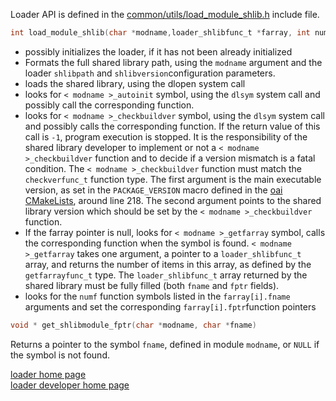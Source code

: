  Loader API is defined in the [common/utils/load_module_shlib.h](https://gitlab.eurecom.fr/oai/openairinterface5g/blob/develop/common/utils/load_module_shlib.h) include file. 
```c
int load_module_shlib(char *modname,loader_shlibfunc_t *farray, int numf)
```
* possibly initializes the loader, if it has not been already initialized 
* Formats the full shared library path, using the `modname` argument and the loader `shlibpath` and `shlibversion`configuration parameters. 
* loads the shared library, using the dlopen system call
* looks for `< modname >_autoinit` symbol, using the `dlsym` system call and possibly call the corresponding function.
* looks for `< modname >_checkbuildver` symbol, using the `dlsym` system call and possibly calls the corresponding function. If the return value of this call is `-1`, program execution is stopped. It is the responsibility of the shared library developer to implement or not a `< modname >_checkbuildver` function and to decide if a version mismatch is a fatal condition. The `< modname >_checkbuildver` function must match the `checkverfunc_t` function type. The first argument is the main executable version, as set  in the `PACKAGE_VERSION` macro defined in the [oai CMakeLists](https://gitlab.eurecom.fr/oai/openairinterface5g/blob/develop/cmake_targets/CMakeLists.txt#L218), around line 218. The second argument points to the shared library version which should be set  by the `< modname >_checkbuildver` function. 
* If the farray pointer is null,  looks for `< modname >_getfarray` symbol, calls the corresponding function when the symbol is found. `< modname >_getfarray` takes one argument, a pointer to a  `loader_shlibfunc_t` array, and returns the number of items in this array, as defined by the `getfarrayfunc_t` type. The `loader_shlibfunc_t` array returned by the shared library must be fully filled (both `fname` and `fptr` fields).
* looks for the `numf` function symbols listed in the `farray[i].fname` arguments and set the corresponding `farray[i].fptr`function pointers


```c
void * get_shlibmodule_fptr(char *modname, char *fname)
```
Returns a pointer to the symbol `fname`, defined in module `modname`, or `NULL` if the symbol is not found. 

[loader home page](../../loader.md)  
[loader developer home page](../devusage.md)